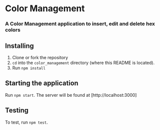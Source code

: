 # Color Management
### A Color Management​ application to insert, edit and delete hex colors

## Installing
1. Clone or fork the repository
2. `cd` into the `color_management` directory (where this README is located).
3. Run `npm install` 

## Starting the application
Run `npm start`. The server will be found at [http://localhost:3000]

## Testing
To test, run `npm test`.